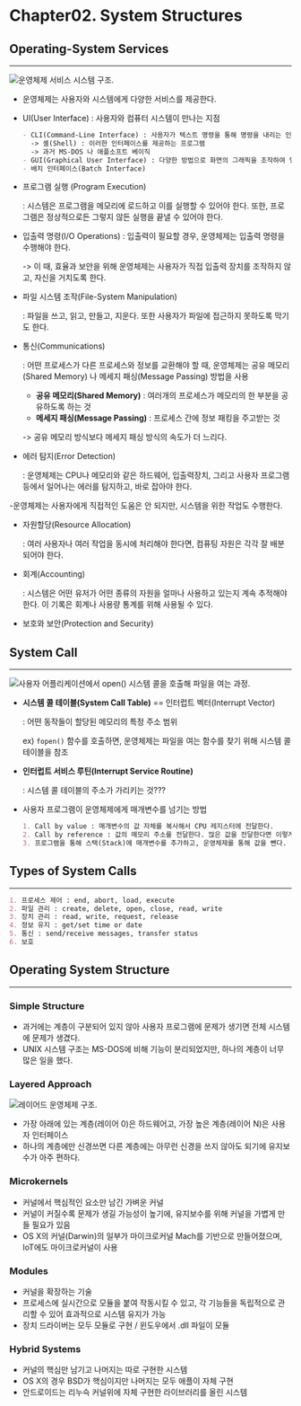 <h1>Chapter02. System Structures</h1>

<h2> Operating-System Services</h2>

---

![운영체제 서비스 시스템 구조.](https://t1.daumcdn.net/cfile/tistory/99C28E475ACA0D3E2D)

- 운영체제는 사용자와 시스템에게 다양한 서비스를 제공한다.

- UI(User Interface)  : 사용자와 컴퓨터 시스템이 만나는 지점

  ```markdown
  - CLI(Command-Line Interface) : 사용자가 텍스트 명령을 통해 명령을 내리는 인터페이스
  	-> 셸(Shell) : 이러한 인터페이스를 제공하는 프로그램
  	-> 과거 MS-DOS 나 애플소프트 베이직
  - GUI(Graphical User Interface) : 다양한 방법으로 화면의 그래픽을 조작하여 명령을 내리는 인터페이스
  - 배치 인터페이스(Batch Interface)
  ```

- 프로그램 실행 (Program Execution)

  : 시스템은 프로그램을 메모리에 로드하고 이를 실행할 수 있어야 한다. 또한, 프로그램은 정상적으로든 그렇지 않든 실행을 끝낼 수 있어야 한다.

- 입출력 명령(I/O Operations) : 입출력이 필요할 경우, 운영체제는 입출력 명령을 수행해야 한다.

  -> 이 때, 효율과 보안을 위해 운영체제는 사용자가 직접 입출력 장치를 조작하지 않고, 자신을 거치도록 한다.

- 파일 시스템 조작(File-System Manipulation)

  : 파일을 쓰고, 읽고, 만들고, 지운다. 또한 사용자가 파일에 접근하지 못하도록 막기도 한다.

- 통신(Communications)

  : 어떤 프로세스가 다른 프로세스와 정보를 교환해야 할 때, 운영체제는 공유 메모리(Shared Memory) 나 메세지 패싱(Message Passing) 방법을 사용

  - **공유 메모리(Shared Memory)** : 여러개의 프로세스가 메모리의 한 부분을 공유하도록 하는 것
  - **메세지 패싱(Message Passing)** : 프로세스 간에 정보 패킹을 주고받는 것

  -> 공유 메모리 방식보다 메세지 패싱 방식의 속도가 더 느리다.

- 에러 탐지(Error Detection)

  : 운영체제는 CPU나 메모리와 같은 하드웨어, 입출력장치, 그리고 사용자 프로그램 등에서 일어나는 에러를 탐지하고, 바로 잡아야 한다.

-운영체제는 사용자에게 직접적인 도움은 안 되지만, 시스템을 위한 작업도 수행한다.

- 자원할당(Resource Allocation)

  : 여러 사용자나 여러 작업을 동시에 처리해야 한다면, 컴퓨팅 자원은 각각 잘 배분되어야 한다.

- 회계(Accounting)

  : 시스템은 어떤 유저가 어떤 종류의 자원을 얼마나 사용하고 있는지 계속 추적해야 한다. 이 기록은 회계나 사용량 통계를 위해 사용될 수 있다.

- 보호와 보안(Protection and Security)



<h2> System Call</h2>

---

![사용자 어플리케이션에서 open() 시스템 콜을 호출해 파일을 여는 과정.](https://user-images.githubusercontent.com/6410412/54861485-d9f48c00-4d6c-11e9-8eb6-f1bd59fa582d.png)

- **시스템 콜 테이블(System Call Table)** == 인터럽트 벡터(Interrupt Vector)

  : 어떤 동작들이 할당된 메모리의 특정 주소 범위

  ex) `fopen()` 함수를 호출하면, 운영체제는 파일을 여는 함수를 찾기 위해 시스템 콜 테이블을 참조

- **인터럽트 서비스 루틴(Interrupt Service Routine)**

  : 시스템 콜 테이블의 주소가 가리키는 것???

- 사용자 프로그램이 운영체제에게 매개변수를 넘기는 방법

  ```markdown
  1. Call by value : 매개변수의 값 자체를 복사해서 CPU 레지스터에 전달한다.
  2. Call by reference : 값의 메모리 주소를 전달한다. 많은 값을 전달한다면 이렇게 하는 것이 효율적이다.
  3. 프로그램을 통해 스택(Stack)에 매개변수를 추가하고, 운영체제를 통해 값을 뺀다.
  ```



<h2> Types of System Calls </h2>

---

```markdown
1. 프로세스 제어 : end, abort, load, execute
2. 파일 관리 : create, delete, open, close, read, write
3. 장치 관리 : read, write, request, release
4. 정보 유지 : get/set time or date
5. 통신 : send/receive messages, transfer status
6. 보호
```



<h2>Operating System Structure</h2>

---

<h3> Simple Structure</h3>

- 과거에는 계층이 구분되어 있지 않아 사용자 프로그램에 문제가 생기면 전체 시스템에 문제가 생겼다.
- UNIX 시스템 구조는 MS-DOS에 비해 기능이 분리되었지만, 하나의 계층이 너무 많은 일을 했다.

<H3> Layered Approach</h3>

![레이어드 운영체제 구조.](https://t1.daumcdn.net/cfile/tistory/994A513C5ADF038824)

- 가장 아래에 있는 계층(레이어 0)은 하드웨어고, 가장 높은 계층(레이어 N)은 사용자 인터페이스
- 하나의 계층에만 신경쓰면 다른 계층에는 아무런 신경을 쓰지 않아도 되기에 유지보수가 아주 편하다.

<h3> Microkernels</h3>

- 커널에서 핵심적인 요소만 남긴 가벼운 커널
- 커널이 커질수록 문제가 생길 가능성이 높기에, 유지보수를 위해 커널을 가볍게 만들 필요가 있음
- OS X의 커널(Darwin)의 일부가 마이크로커널 Mach를 기반으로 만들어졌으며, IoT에도 마이크로커널이 사용

<h3> Modules</h3>

- 커널을 확장하는 기술
- 프로세스에 실시간으로 모듈을 붙여 작동시킬 수 있고, 각 기능들을 독립적으로 관리할 수 있어 효과적으로 시스템 유지가 가능
- 장치 드라이버는 모두 모듈로 구현 / 윈도우에서 .dll 파일이 모듈

<h3> Hybrid Systems</h3>

- 커널의 핵심만 남기고 나머지는 따로 구현한 시스템
- OS X의 경우 BSD가 핵심이지만 나머지는 모두 애플이 자체 구현
- 안드로이드는 리누슥 커널위에 자체 구현한 라이브러리를 올린 시스템

